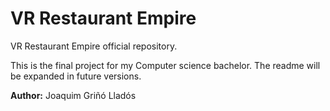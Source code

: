 # VR Restaurant Empire

VR Restaurant Empire official repository.

This is the final project for my Computer science bachelor. The readme will be expanded in future versions.

**Author:** Joaquim Griñó Lladós
